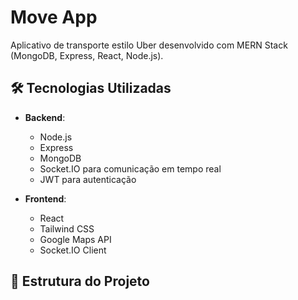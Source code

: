 # Move App

Aplicativo de transporte estilo Uber desenvolvido com MERN Stack (MongoDB, Express, React, Node.js).

## 🛠️ Tecnologias Utilizadas

- **Backend**: 
  - Node.js
  - Express
  - MongoDB
  - Socket.IO para comunicação em tempo real
  - JWT para autenticação

- **Frontend**:
  - React
  - Tailwind CSS
  - Google Maps API
  - Socket.IO Client

## 📁 Estrutura do Projeto
